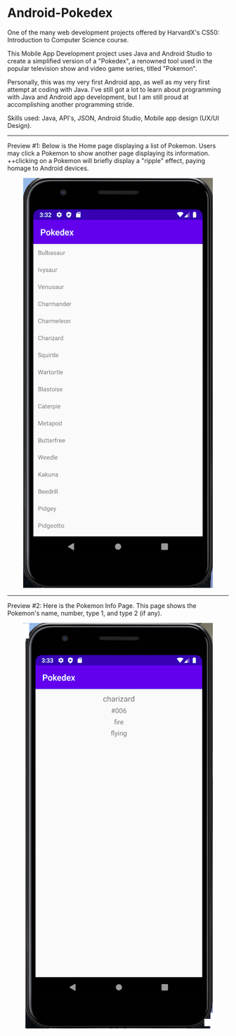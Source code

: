 # Android-Pokedex
One of the many web development projects offered by HarvardX's CS50: Introduction to Computer Science course.

This Mobile App Development project uses Java and Android Studio to create a simplified version of a "Pokedex", a renowned tool used in the popular television show and video game series, titled "Pokemon". 

Personally, this was my very first Android app, as well as my very first attempt at coding with Java. I've still got a lot to learn about programming with Java and Android app development, but I am still proud at accomplishing another programming stride. 

Skills used: Java, API's, JSON, Android Studio, Mobile app design (UX/UI Design).

------------------------------------------------------------------------------------------------------------------------------------------------

Preview #1: Below is the Home page displaying a list of Pokemon. Users may click a Pokemon to show another page displaying its information.
++clicking on a Pokemon will briefly display a "ripple" effect, paying homage to Android devices. 

<div align="center"> 
<img src="images/1.png">
</div>

------------------------------------------------------------------------------------------------------------------------------------------------

Preview #2: Here is the Pokemon Info Page. This page shows the Pokemon's name, number, type 1, and type 2 (if any).

<div align="center"> 
<img src="images/2.png">
</div>
